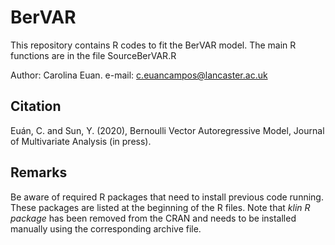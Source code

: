 # BerVAR
This repository contains R codes to fit the BerVAR model.
The main R functions are in the file SourceBerVAR.R

Author: Carolina Euan. 
e-mail: c.euancampos@lancaster.ac.uk

## Citation 
Euán, C. and Sun, Y. (2020), Bernoulli Vector Autoregressive Model, Journal of Multivariate Analysis (in press).

## Remarks

Be aware of required R packages that need to install previous code running. These packages are listed at the beginning of the R files. Note that *klin R package* has been removed from the CRAN and needs to be installed manually using the corresponding archive file.
